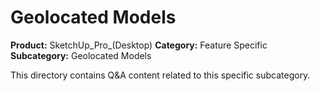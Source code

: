 # Geolocated Models

**Product:** SketchUp_Pro_(Desktop)
**Category:** Feature Specific
**Subcategory:** Geolocated Models

This directory contains Q&A content related to this specific subcategory.
